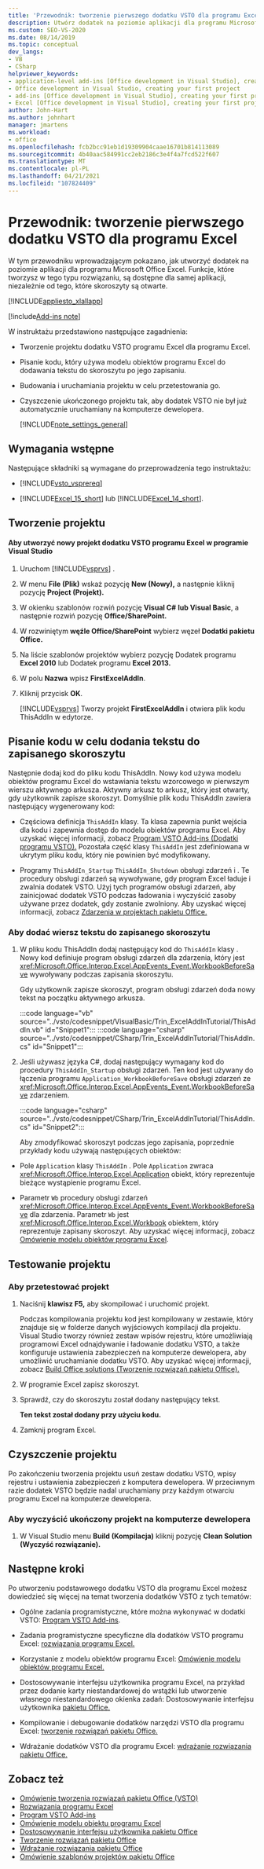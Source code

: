 ```yaml
---
title: 'Przewodnik: tworzenie pierwszego dodatku VSTO dla programu Excel'
description: Utwórz dodatek na poziomie aplikacji dla programu Microsoft Excel. Funkcje, które tworzysz, są dostępne dla samej aplikacji, niezależnie od tego, które skoroszyty są otwarte.
ms.custom: SEO-VS-2020
ms.date: 08/14/2019
ms.topic: conceptual
dev_langs:
- VB
- CSharp
helpviewer_keywords:
- application-level add-ins [Office development in Visual Studio], creating your first project
- Office development in Visual Studio, creating your first project
- add-ins [Office development in Visual Studio], creating your first project
- Excel [Office development in Visual Studio], creating your first project
author: John-Hart
ms.author: johnhart
manager: jmartens
ms.workload:
- office
ms.openlocfilehash: fcb2bcc91eb1d19309904caae16701b814113089
ms.sourcegitcommit: 4b40aac584991cc2eb2186c3e4f4a7fcd522f607
ms.translationtype: MT
ms.contentlocale: pl-PL
ms.lasthandoff: 04/21/2021
ms.locfileid: "107824409"
---
```

# <a name="walkthrough-create-your-first-vsto-add-in-for-excel"></a>Przewodnik: tworzenie pierwszego dodatku VSTO dla programu Excel
  W tym przewodniku wprowadzającym pokazano, jak utworzyć dodatek na poziomie aplikacji dla programu Microsoft Office Excel. Funkcje, które tworzysz w tego typu rozwiązaniu, są dostępne dla samej aplikacji, niezależnie od tego, które skoroszyty są otwarte.

 [!INCLUDE[appliesto_xlallapp](../vsto/includes/appliesto-xlallapp-md.md)]

[!include[Add-ins note](includes/addinsnote.md)]

 W instruktażu przedstawiono następujące zagadnienia:

- Tworzenie projektu dodatku VSTO programu Excel dla programu Excel.

- Pisanie kodu, który używa modelu obiektów programu Excel do dodawania tekstu do skoroszytu po jego zapisaniu.

- Budowania i uruchamiania projektu w celu przetestowania go.

- Czyszczenie ukończonego projektu tak, aby dodatek VSTO nie był już automatycznie uruchamiany na komputerze dewelopera.

  [!INCLUDE[note_settings_general](../sharepoint/includes/note-settings-general-md.md)]

## <a name="prerequisites"></a>Wymagania wstępne
 Następujące składniki są wymagane do przeprowadzenia tego instruktażu:

- [!INCLUDE[vsto_vsprereq](../vsto/includes/vsto-vsprereq-md.md)]

- [!INCLUDE[Excel_15_short](../vsto/includes/excel-15-short-md.md)] lub [!INCLUDE[Excel_14_short](../vsto/includes/excel-14-short-md.md)].

## <a name="create-the-project"></a>Tworzenie projektu

#### <a name="to-create-a-new-excel-vsto-add-in-project-in-visual-studio"></a>Aby utworzyć nowy projekt dodatku VSTO programu Excel w programie Visual Studio

1. Uruchom [!INCLUDE[vsprvs](../sharepoint/includes/vsprvs-md.md)] .

2. W menu **File (Plik)** wskaż pozycję **New (Nowy),** a następnie kliknij pozycję **Project (Projekt).**

3. W okienku szablonów rozwiń pozycję **Visual C#** **lub Visual Basic**, a następnie rozwiń pozycję **Office/SharePoint.**

4. W rozwiniętym **węźle Office/SharePoint** wybierz węzeł **Dodatki pakietu Office.**

5. Na liście szablonów projektów wybierz pozycję Dodatek programu **Excel 2010** lub Dodatek programu **Excel 2013.**

6. W polu **Nazwa** wpisz **FirstExcelAddIn**.

7. Kliknij przycisk **OK**.

     [!INCLUDE[vsprvs](../sharepoint/includes/vsprvs-md.md)] Tworzy projekt **FirstExcelAddIn** i otwiera plik kodu ThisAddIn w edytorze.

## <a name="write-code-to-add-text-to-the-saved-workbook"></a>Pisanie kodu w celu dodania tekstu do zapisanego skoroszytu
 Następnie dodaj kod do pliku kodu ThisAddIn. Nowy kod używa modelu obiektów programu Excel do wstawiania tekstu wzorcowego w pierwszym wierszu aktywnego arkusza. Aktywny arkusz to arkusz, który jest otwarty, gdy użytkownik zapisze skoroszyt. Domyślnie plik kodu ThisAddIn zawiera następujący wygenerowany kod:

- Częściowa definicja `ThisAddIn` klasy. Ta klasa zapewnia punkt wejścia dla kodu i zapewnia dostęp do modelu obiektów programu Excel. Aby uzyskać więcej informacji, zobacz [Program VSTO Add-ins (Dodatki programu VSTO).](../vsto/programming-vsto-add-ins.md) Pozostała część klasy `ThisAddIn` jest zdefiniowana w ukrytym pliku kodu, który nie powinien być modyfikowany.

- Programy `ThisAddIn_Startup` `ThisAddIn_Shutdown` obsługi zdarzeń i . Te procedury obsługi zdarzeń są wywoływane, gdy program Excel ładuje i zwalnia dodatek VSTO. Użyj tych programów obsługi zdarzeń, aby zainicjować dodatek VSTO podczas ładowania i wyczyścić zasoby używane przez dodatek, gdy zostanie zwolniony. Aby uzyskać więcej informacji, zobacz [Zdarzenia w projektach pakietu Office.](../vsto/events-in-office-projects.md)

### <a name="to-add-a-line-of-text-to-the-saved-workbook"></a>Aby dodać wiersz tekstu do zapisanego skoroszytu

1. W pliku kodu ThisAddIn dodaj następujący kod do `ThisAddIn` klasy . Nowy kod definiuje program obsługi zdarzeń dla zdarzenia, który jest <xref:Microsoft.Office.Interop.Excel.AppEvents_Event.WorkbookBeforeSave> wywoływany podczas zapisania skoroszytu.

    Gdy użytkownik zapisze skoroszyt, program obsługi zdarzeń doda nowy tekst na początku aktywnego arkusza.

    :::code language="vb" source="../vsto/codesnippet/VisualBasic/Trin_ExcelAddInTutorial/ThisAddIn.vb" id="Snippet1":::
    :::code language="csharp" source="../vsto/codesnippet/CSharp/Trin_ExcelAddInTutorial/ThisAddIn.cs" id="Snippet1":::

2. Jeśli używasz języka C#, dodaj następujący wymagany kod do procedury `ThisAddIn_Startup` obsługi zdarzeń. Ten kod jest używany do łączenia programu `Application_WorkbookBeforeSave` obsługi zdarzeń ze <xref:Microsoft.Office.Interop.Excel.AppEvents_Event.WorkbookBeforeSave> zdarzeniem.

    :::code language="csharp" source="../vsto/codesnippet/CSharp/Trin_ExcelAddInTutorial/ThisAddIn.cs" id="Snippet2":::

   Aby zmodyfikować skoroszyt podczas jego zapisania, poprzednie przykłady kodu używają następujących obiektów:

- Pole `Application` klasy `ThisAddIn` . Pole `Application` zwraca <xref:Microsoft.Office.Interop.Excel.Application> obiekt, który reprezentuje bieżące wystąpienie programu Excel.

- Parametr `Wb` procedury obsługi zdarzeń <xref:Microsoft.Office.Interop.Excel.AppEvents_Event.WorkbookBeforeSave> dla zdarzenia. Parametr `Wb` jest <xref:Microsoft.Office.Interop.Excel.Workbook> obiektem, który reprezentuje zapisany skoroszyt. Aby uzyskać więcej informacji, zobacz [Omówienie modelu obiektów programu Excel](../vsto/excel-object-model-overview.md).

## <a name="test-the-project"></a>Testowanie projektu

### <a name="to-test-the-project"></a>Aby przetestować projekt

1. Naciśnij **klawisz F5,** aby skompilować i uruchomić projekt.

     Podczas kompilowania projektu kod jest kompilowany w zestawie, który znajduje się w folderze danych wyjściowych kompilacji dla projektu. Visual Studio tworzy również zestaw wpisów rejestru, które umożliwiają programowi Excel odnajdywanie i ładowanie dodatku VSTO, a także konfiguruje ustawienia zabezpieczeń na komputerze dewelopera, aby umożliwić uruchamianie dodatku VSTO. Aby uzyskać więcej informacji, zobacz [Build Office solutions (Tworzenie rozwiązań pakietu Office).](../vsto/building-office-solutions.md)

2. W programie Excel zapisz skoroszyt.

3. Sprawdź, czy do skoroszytu został dodany następujący tekst.

     **Ten tekst został dodany przy użyciu kodu.**

4. Zamknij program Excel.

## <a name="clean-up-the-project"></a>Czyszczenie projektu
 Po zakończeniu tworzenia projektu usuń zestaw dodatku VSTO, wpisy rejestru i ustawienia zabezpieczeń z komputera dewelopera. W przeciwnym razie dodatek VSTO będzie nadal uruchamiany przy każdym otwarciu programu Excel na komputerze dewelopera.

### <a name="to-clean-up-the-completed-project-on-your-development-computer"></a>Aby wyczyścić ukończony projekt na komputerze dewelopera

1. W Visual Studio menu **Build (Kompilacja)** kliknij pozycję **Clean Solution (Wyczyść rozwiązanie).**

## <a name="next-steps"></a>Następne kroki
 Po utworzeniu podstawowego dodatku VSTO dla programu Excel możesz dowiedzieć się więcej na temat tworzenia dodatków VSTO z tych tematów:

- Ogólne zadania programistyczne, które można wykonywać w dodatki VSTO: [Program VSTO Add-ins](../vsto/programming-vsto-add-ins.md).

- Zadania programistyczne specyficzne dla dodatków VSTO programu Excel: [rozwiązania programu Excel.](../vsto/excel-solutions.md)

- Korzystanie z modelu obiektów programu Excel: [Omówienie modelu obiektów programu Excel.](../vsto/excel-object-model-overview.md)

- Dostosowywanie interfejsu użytkownika programu Excel, na przykład przez dodanie karty niestandardowej do wstążki lub utworzenie własnego niestandardowego okienka zadań: Dostosowywanie interfejsu użytkownika [pakietu Office.](../vsto/office-ui-customization.md)

- Kompilowanie i debugowanie dodatków narzędzi VSTO dla programu Excel: [tworzenie rozwiązań pakietu Office.](../vsto/building-office-solutions.md)

- Wdrażanie dodatków VSTO dla programu Excel: [wdrażanie rozwiązania pakietu Office.](../vsto/deploying-an-office-solution.md)

## <a name="see-also"></a>Zobacz też
- [Omówienie tworzenia rozwiązań pakietu Office &#40;VSTO&#41;](../vsto/office-solutions-development-overview-vsto.md)
- [Rozwiązania programu Excel](../vsto/excel-solutions.md)
- [Program VSTO Add-ins](../vsto/programming-vsto-add-ins.md)
- [Omówienie modelu obiektu programu Excel](../vsto/excel-object-model-overview.md)
- [Dostosowywanie interfejsu użytkownika pakietu Office](../vsto/office-ui-customization.md)
- [Tworzenie rozwiązań pakietu Office](../vsto/building-office-solutions.md)
- [Wdrażanie rozwiązania pakietu Office](../vsto/deploying-an-office-solution.md)
- [Omówienie szablonów projektów pakietu Office](../vsto/office-project-templates-overview.md)
